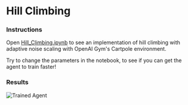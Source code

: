 [//]: # (Image References)

[image1]: https://user-images.githubusercontent.com/10624937/42135683-dde5c6f0-7d13-11e8-90b1-8770df3e40cf.gif "Trained Agent"

# Hill Climbing

### Instructions

Open [Hill_Climbing.ipynb](Hill_Climbing.ipynb) to see an implementation of hill climbing with adaptive noise scaling with OpenAI Gym's Cartpole environment.

Try to change the parameters in the notebook, to see if you can get the agent to train faster!

### Results

![Trained Agent][image1]